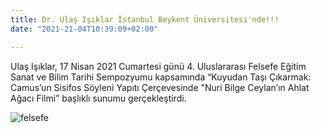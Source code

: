 ```yaml
---
title: Dr. Ulaş Işıklar İstanbul Beykent Üniversitesi'nde!!!
date: "2021-21-04T10:39:09+02:00"

---
```

Ulaş Işıklar, 17 Nisan 2021 Cumartesi günü 4. Uluslararası Felsefe Eğitim Sanat ve Bilim Tarihi Sempozyumu kapsamında “Kuyudan Taşı Çıkarmak: Camus’un Sisifos Söyleni Yapıtı Çerçevesinde "Nuri Bilge Ceylan’ın Ahlat Ağacı Filmi” başlıklı sunumu gerçekleştirdi.

![felsefe](/images/felsefeegitim.jpeg)

